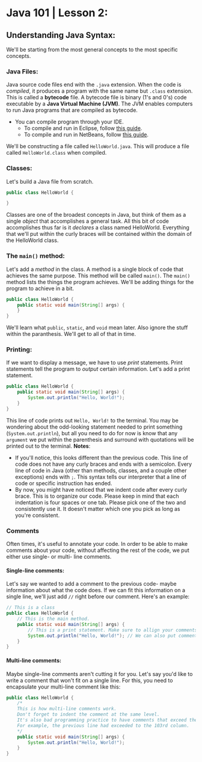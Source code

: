 # Java 101 | Lesson 2:
## Understanding Java Syntax:
We'll be starting from the most general concepts to the most specific concepts. 
### Java Files:
Java source code files end with the `.java` extension. When the code is _compiled_, it produces a program with the same name but `.class` extension. This is called a **bytecode** file. A bytecode file is binary (1's and 0's) code executable by a **Java Virtual Machine (JVM)**. The JVM enables computers to run Java programs that are compiled as bytecode.
* You can compile program through your IDE.
  * To compile and run in Eclipse, follow [this guide](http://pages.cs.wisc.edu/~cs302/labs/EclipseTutorial/Step_04.html).
  * To compile and run in NetBeans, follow [this guide](https://netbeans.org/kb/docs/java/quickstart.html#run).
  
We'll be constructing a file called `HelloWorld.java`. This will produce a file called `HelloWorld.class` when compiled.
### Classes:
Let's build a Java file from scratch.
```Java
public class HelloWorld {

}
```
Classes are one of the broadest concepts in Java, but think of them as a single _object_ that accomplishes a general task. All this bit of code accomplishes thus far is it _declares_ a class named HelloWorld. Everything that we'll put within the curly braces will be contained within the domain of the HelloWorld class.
### The `main()` method:
Let's add a _method_ in the class. A method is a single block of code that achieves the same purpose. This method will be called `main()`. The `main()` method lists the things the program achieves. We'll be adding things for the program to achieve in a bit.
```Java
public class HelloWorld {
    public static void main(String[] args) {
    }
}
```
We'll learn what `public`, `static`, and `void` mean later. Also ignore the stuff within the paranthesis. We'll get to all of that in time.
### Printing:
If we want to display a message, we have to use _print_ statements. Print statements tell the program to _output_ certain information. Let's add a print statement.
```Java
public class HelloWorld {
    public static void main(String[] args) {
        System.out.println("Hello, World!");
    }
}
```
This line of code prints out `Hello, World!` to the terminal. You may be wondering about the odd-looking statement needed to print something (`System.out.println`), but all you need to do for now is know that any `argument` we put within the parenthesis and surround with quotations will be printed out to the terminal.
**Notes**:
* If you'll notice, this looks different than the previous code. This line of code does not have any curly braces and ends with a semicolon. Every line of code in Java (other than methods, classes, and a couple other exceptions) ends with `;`. This syntax tells our interpreter that a line of code or specific instruction has ended.
* By now, you might have noticed that we indent code after every curly brace. This is to organize our code. Please keep in mind that each indentation is four spaces or one tab. Please pick one of the two and consistently use it. It doesn't matter which one you pick as long as you're consistent.
### Comments
Often times, it's useful to annotate your code. In order to be able to make comments about your code, without affecting the rest of the code, we put either use single- or multi- line comments.
#### Single-line comments:
Let's say we wanted to add a comment to the previous code- maybe information about what the code does. If we can fit this information on a single line, we'll just add `//` right before our comment. Here's an example:
```Java
// This is a class
public class HelloWorld {
    // This is the main method.
    public static void main(String[] args) {
        // This is a print statement. Make sure to allign your comments so that they are indented with the rest of the code.
        System.out.println("Hello, World!"); // We can also put comments right after a line of code, like this.
    }
}
```
#### Multi-line comments:
Maybe single-line comments aren't cutting it for you. Let's say you'd like to write a comment that won't fit on a single line. For this, you need to encapsulate your multi-line comment like this:
```Java
public class HelloWorld {
    /*
    This is how multi-line comments work.
    Don't forget to indent the comment at the same level.
    It's also bad programming practice to have comments that exceed the 100'th column on a single line.
    For example, the previous line had exceeded to the 103rd column.
    */
    public static void main(String[] args) {
        System.out.println("Hello, World!");
    }
}
```

